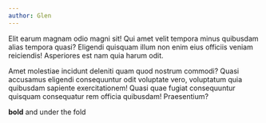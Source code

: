 ```yaml
---
author: Glen
---
```

Elit earum magnam odio magni sit! Qui amet velit tempora minus quibusdam alias tempora quasi? Eligendi quisquam illum non enim eius officiis veniam reiciendis! Asperiores est nam quia harum odit.

Amet molestiae incidunt deleniti quam quod nostrum commodi? Quasi accusamus eligendi consequuntur odit voluptate vero, voluptatum quia quibusdam sapiente exercitationem! Quasi quae fugiat consequuntur quisquam consequatur rem officia quibusdam! Praesentium?

<!--more-->

**bold** and under the fold

